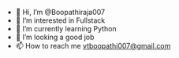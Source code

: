 - 👋 Hi, I’m @Boopathiraja007
- 👀 I’m interested in Fullstack
- 🌱 I’m currently learning Python
- 💞️ I’m looking a good job
- 📫 How to reach me vtboopathi007@gmail.com

<!---
Boopathiraja007/Boopathiraja007 is a ✨ special ✨ repository because its `README.md` (this file) appears on your GitHub profile.
You can click the Preview link to take a look at your changes.
--->
